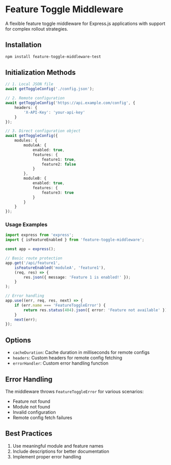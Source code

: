 # Feature Toggle Middleware

A flexible feature toggle middleware for Express.js applications with support for complex rollout strategies.

## Installation

```bash
npm install feature-toggle-middleware-test
```

## Initialization Methods

```typescript
// 1. Local JSON file
await getToggleConfig('./config.json');

// 2. Remote configuration
await getToggleConfig('https://api.example.com/config', {
    headers: {
        'X-API-Key': 'your-api-key'
    }
});

// 3. Direct configuration object
await getToggleConfig({
    modules: {
        moduleA: {
            enabled: true,
            features: {
                feature1: true,
                feature2: false
            }
        },
        moduleB: {
            enabled: true,
            features: {
                feature3: true
            }
        }
    }
});
```

### Usage Examples

```typescript
import express from 'express';
import { isFeatureEnabled } from 'feature-toggle-middleware';

const app = express();

// Basic route protection
app.get('/api/feature1', 
    isFeatureEnabled('moduleA', 'feature1'),
    (req, res) => {
        res.json({ message: 'Feature 1 is enabled!' });
    }
);

// Error handling
app.use((err, req, res, next) => {
    if (err.name === 'FeatureToggleError') {
        return res.status(404).json({ error: 'Feature not available' });
    }
    next(err);
});
```

## Options

- `cacheDuration`: Cache duration in milliseconds for remote configs
- `headers`: Custom headers for remote config fetching
- `errorHandler`: Custom error handling function

## Error Handling

The middleware throws `FeatureToggleError` for various scenarios:
- Feature not found
- Module not found
- Invalid configuration
- Remote config fetch failures

## Best Practices

1. Use meaningful module and feature names
2. Include descriptions for better documentation
3. Implement proper error handling
